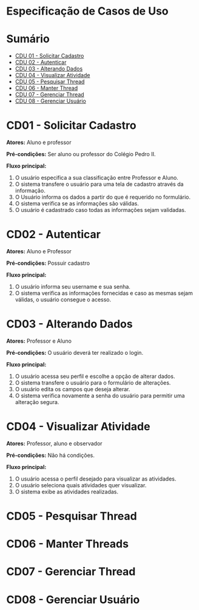 # Especificação de Casos de Uso

# Sumário

- [CDU 01 - Solicitar Cadastro](#cdu-01---solicitar-cadastro)
- [CDU 02 - Autenticar](#cdu-02---autenticar)
- [CDU 03 - Alterando Dados](#cdu-03---alterando-dados)
- [CDU 04 - Visualizar Atividade](#cdu-04---visualizar-atividade)
- [CDU 05 - Pesquisar Thread](#cdu-05---pesquisar-thread)
- [CDU 06 - Manter Thread](#cdu-06---manter-thread)
- [CDU 07 - Gerenciar Thread](#cdu-07---gerenciar-thread)
- [CDU 08 - Gerenciar Usuário](#cdu-08---gerenciar-usuário)

# CD01 - Solicitar Cadastro
**Atores:** Aluno e professor

**Pré-condições:** Ser aluno ou professor do Colégio Pedro II.

**Fluxo principal:**
1. O usuário especifica a sua classificação entre Professor e Aluno.
2. O sistema transfere o usuário para uma tela de cadastro através da informação.
3. O Usuário informa os dados a partir do que é requerido no formulário.
4. O sistema verifica se as informações são válidas.
5. O usuário é cadastrado caso todas as informações sejam validadas.

# CD02 - Autenticar
**Atores:** Aluno e Professor

**Pré-condições:** Possuir cadastro

**Fluxo principal:**
1. O usuário informa seu username e sua senha.
2. O sistema verifica as informações fornecidas e caso as mesmas sejam válidas, o usuário consegue o acesso.

# CD03 - Alterando Dados

**Atores:** Professor e Aluno

**Pré-condições:**  O usuário deverá ter realizado o login.


**Fluxo principal:**
1.  O usuário acessa seu perfil e escolhe a opção de alterar dados.
2. O sistema transfere o usuário para o formulário de alterações.
3. O usuário edita os campos que deseja alterar.
4. O sistema verifica novamente a senha do usuário para permitir uma alteração segura.

# CD04 - Visualizar Atividade

**Atores:** Professor, aluno e observador

**Pré-condições:** Não há condições.

**Fluxo principal:**
1. O usuário acessa o perfil desejado para visualizar as atividades.
2. O usuário seleciona quais atividades quer visualizar.
3. O sistema exibe as atividades realizadas.


# CD05 - Pesquisar Thread

# CD06 - Manter Threads

# CD07 - Gerenciar Thread

# CD08 - Gerenciar Usuário
